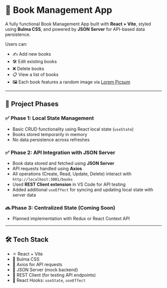 # 📘 Book Management App

A fully functional Book Management App built with **React + Vite**, styled using **Bulma CSS**, and powered by **JSON Server** for API-based data persistence.

Users can:

- ✍️ Add new books
- 🛠️ Edit existing books
- ❌ Delete books
- 📋 View a list of books
- 🖼️ Each book features a random image via [Lorem Picsum](https://picsum.photos)

---

## 🔄 Project Phases

### ✅ Phase 1: Local State Management

- Basic CRUD functionality using React local state (`useState`)
- Books stored temporarily in memory
- No data persistence across refreshes

### ✅ Phase 2: API Integration with JSON Server

- Book data stored and fetched using **JSON Server**
- API requests handled using **Axios**
- All operations (Create, Read, Update, Delete) interact with `http://localhost:3001/books`
- Used **REST Client extension** in VS Code for API testing
- Added additional `useEffect` for syncing and updating local state with server data

### 🔜 Phase 3: Centralized State (Coming Soon)

- Planned implementation with Redux or React Context API

---

## 🛠️ Tech Stack

- ⚛️ React + Vite
- 🎨 Bulma CSS
- 🧾 Axios for API requests
- 💾 JSON Server (mock backend)
- 🧪 REST Client (for testing API endpoints)
- 🎯 React Hooks: `useState`, `useEffect`
